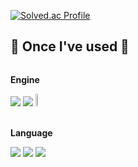 [![Solved.ac Profile](http://mazassumnida.wtf/api/v2/generate_badge?boj=royal)](https://solved.ac/royal/)

## 🔨 Once I've used 🔨
<div style="display:flex; flex-direction:column; align-items:flex-start;">
    <!-- Engine -->
    <p><strong>Engine</strong></p>
    <div>
        <img src="https://img.shields.io/badge/Unity-000000?style=Plastic&logo=Unity&logoColor=white"> 
        <img src="https://img.shields.io/badge/Unreal-000000?style=Plastic&logo=Unrealengine&logoColor=white"> 
        <img src="https://github.com/Falcon5077/Falcon5077/assets/32628758/a5573dc3-0689-405a-bbfd-fd62ba7aa440" width="7%" height="7%">
    </div><br>
    <!-- Language -->
    <p><strong>Language</strong></p>
    <div>
        <img src="https://img.shields.io/badge/-C%23-000000?logo=Csharp&style=Plastic"> 
        <img src="https://img.shields.io/badge/-C++-000000?logo=c%2B%2B&style=Plastic">
        <img src="https://img.shields.io/badge/Python-3776AB?style=Plastic&logo=Python&logoColor=white"> 
    </div><br>
</div>
